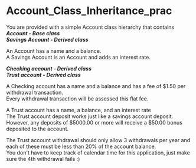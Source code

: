 # Account_Class_Inheritance_prac
You are provided with a simple Account class hierarchy that contains  
***Account - Base class***  
***Savings Account - Derived class***

An Account has a name and a balance.  
A Savings Account is an Account and adds an interest rate.  

***Checking account - Derived class***  
***Trust account - Derived class***  

A Checking account has a name and a balance and has a fee of $1.50 per withdrawal transaction.  
Every withdrawal transaction will be assessed this flat fee.  

A Trust account has a name, a balance, and an interest rate  
The Trust account deposit works just like a savings account deposit.  
However, any deposits of $5000.00 or more will receive a $50.00 bonus deposited to the account.  
    
The Trust account withdrawal should only allow 3 withdrawals per year and each of these must be less than 20% of the account balance.  
You don't have to keep track of calendar time for this application, just make sure the 4th withdrawal fails :)  
